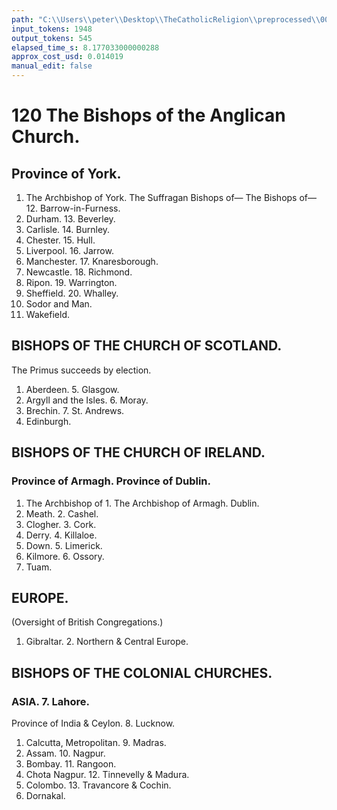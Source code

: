 ```yaml
---
path: "C:\\Users\\peter\\Desktop\\TheCatholicReligion\\preprocessed\\00139.jpg"
input_tokens: 1948
output_tokens: 545
elapsed_time_s: 8.177033000000288
approx_cost_usd: 0.014019
manual_edit: false
---
```

# 120 The Bishops of the Anglican Church.

## Province of York.
1. The Archbishop of York.    The Suffragan Bishops of—
   The Bishops of—            12. Barrow-in-Furness.
2. Durham.                    13. Beverley.
3. Carlisle.                  14. Burnley.
4. Chester.                   15. Hull.
5. Liverpool.                 16. Jarrow.
6. Manchester.                17. Knaresborough.
7. Newcastle.                 18. Richmond.
8. Ripon.                     19. Warrington.
9. Sheffield.                 20. Whalley.
10. Sodor and Man.
11. Wakefield.

## BISHOPS OF THE CHURCH OF SCOTLAND.
The Primus succeeds by election.
1. Aberdeen.                  5. Glasgow.
2. Argyll and the Isles.      6. Moray.
3. Brechin.                   7. St. Andrews.
4. Edinburgh.

## BISHOPS OF THE CHURCH OF IRELAND.
### Province of Armagh.        Province of Dublin.
1. The Archbishop of          1. The Archbishop of
   Armagh.                       Dublin.
2. Meath.                     2. Cashel.
3. Clogher.                   3. Cork.
4. Derry.                     4. Killaloe.
5. Down.                      5. Limerick.
6. Kilmore.                   6. Ossory.
7. Tuam.

## EUROPE.
(Oversight of British Congregations.)
1. Gibraltar.                 2. Northern & Central Europe.

## BISHOPS OF THE COLONIAL CHURCHES.
### ASIA.                       7. Lahore.
Province of India & Ceylon.   8. Lucknow.
1. Calcutta, Metropolitan.    9. Madras.
2. Assam.                     10. Nagpur.
3. Bombay.                    11. Rangoon.
4. Chota Nagpur.              12. Tinnevelly & Madura.
5. Colombo.                   13. Travancore & Cochin.
6. Dornakal.